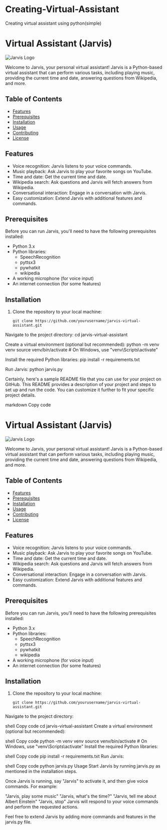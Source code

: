 # Creating-Virtual-Assistant
Creating virtual assistant using python(simple)
# Virtual Assistant (Jarvis)

![Jarvis Logo](jarvis-logo.png)

Welcome to Jarvis, your personal virtual assistant! Jarvis is a Python-based virtual assistant that can perform various tasks, including playing music, providing the current time and date, answering questions from Wikipedia, and more.

## Table of Contents

- [Features](#features)
- [Prerequisites](#prerequisites)
- [Installation](#installation)
- [Usage](#usage)
- [Contributing](#contributing)
- [License](#license)

## Features

- Voice recognition: Jarvis listens to your voice commands.
- Music playback: Ask Jarvis to play your favorite songs on YouTube.
- Time and date: Get the current time and date.
- Wikipedia search: Ask questions and Jarvis will fetch answers from Wikipedia.
- Conversational interaction: Engage in a conversation with Jarvis.
- Easy customization: Extend Jarvis with additional features and commands.

## Prerequisites

Before you can run Jarvis, you'll need to have the following prerequisites installed:

- Python 3.x
- Python libraries:
  - SpeechRecognition
  - pyttsx3
  - pywhatkit
  - wikipedia
- A working microphone (for voice input)
- An internet connection (for some features)

## Installation

1. Clone the repository to your local machine:

   ```shell
   git clone https://github.com/yourusername/jarvis-virtual-assistant.git
Navigate to the project directory:
cd jarvis-virtual-assistant

Create a virtual environment (optional but recommended):
python -m venv venv
source venv/bin/activate  # On Windows, use "venv\Scripts\activate"

Install the required Python libraries:
pip install -r requirements.txt

Run Jarvis:
python jarvis.py


Certainly, here's a sample README file that you can use for your project on GitHub. This README provides a description of your project and steps to set up and run the code. You can customize it further to fit your specific project details.

markdown
Copy code
# Virtual Assistant (Jarvis)

![Jarvis Logo](jarvis-logo.png)

Welcome to Jarvis, your personal virtual assistant! Jarvis is a Python-based virtual assistant that can perform various tasks, including playing music, providing the current time and date, answering questions from Wikipedia, and more.

## Table of Contents

- [Features](#features)
- [Prerequisites](#prerequisites)
- [Installation](#installation)
- [Usage](#usage)
- [Contributing](#contributing)
- [License](#license)

## Features

- Voice recognition: Jarvis listens to your voice commands.
- Music playback: Ask Jarvis to play your favorite songs on YouTube.
- Time and date: Get the current time and date.
- Wikipedia search: Ask questions and Jarvis will fetch answers from Wikipedia.
- Conversational interaction: Engage in a conversation with Jarvis.
- Easy customization: Extend Jarvis with additional features and commands.

## Prerequisites

Before you can run Jarvis, you'll need to have the following prerequisites installed:

- Python 3.x
- Python libraries:
  - SpeechRecognition
  - pyttsx3
  - pywhatkit
  - wikipedia
- A working microphone (for voice input)
- An internet connection (for some features)

## Installation

1. Clone the repository to your local machine:

   ```shell
   git clone https://github.com/yourusername/jarvis-virtual-assistant.git
Navigate to the project directory:

shell
Copy code
cd jarvis-virtual-assistant
Create a virtual environment (optional but recommended):

shell
Copy code
python -m venv venv
source venv/bin/activate  # On Windows, use "venv\Scripts\activate"
Install the required Python libraries:

shell
Copy code
pip install -r requirements.txt
Run Jarvis:

shell
Copy code
python jarvis.py
Usage
Start Jarvis by running jarvis.py as mentioned in the installation steps.

Once Jarvis is running, say "Jarvis" to activate it, and then give voice commands. For example:

"Jarvis, play some music"
"Jarvis, what's the time?"
"Jarvis, tell me about Albert Einstein"
"Jarvis, stop"
Jarvis will respond to your voice commands and perform the requested actions.

Feel free to extend Jarvis by adding more commands and features in the jarvis.py file.
